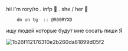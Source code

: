 hii I'm rory/ro . infp 🎀 . she / her 🖤
      
        dm on tg  :: @R00RYXD

ищу людей которые будут мне сосать пиши Я

![1b26f112176310e2b260da81899d05f2](https://github.com/user-attachments/assets/f008ad6e-7768-4362-9152-9478cd2428af) 
